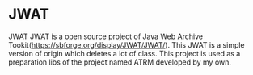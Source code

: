 # JWAT
JWAT
JWAT is a open source project of Java Web Archive
Tookit(https://sbforge.org/display/JWAT/JWAT/).
This JWAT is a simple version of origin which deletes a lot of class.
This project is used as a preparation libs of the project named ATRM
developed by my own.
